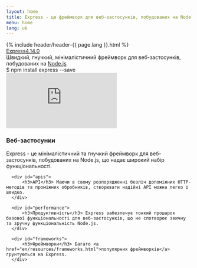 ```yaml
---
layout: home
title: Express - це фреймворк для веб-застосунків, побудованих на Node.js
menu: home
lang: uk
---
```

<section id="home-content">
  {% include header/header-{{ page.lang }}.html %}
  <div id="overlay"></div>
  <div id="homepage-leftpane" class="pane">
    <section id="description">
        <div class="express"><a href="/">Express</a><a href="/{{ page.lang }}/changelog/4x.html#4.14.0" id="express-version">4.14.0</a></div>
        <span class="description">Швидкий, гнучкий, мінімалістичний фреймворк для веб-застосунків, побудованих на <a href='https://nodejs.org/en/'>Node.js</a></span>
    </section>
    <div id="install-command">$ npm install express --save</div>
  </div>
  <div id="homepage-rightpane" class="pane">
    <iframe src="https://www.youtube.com/embed/HxGt_3F0ULg" frameborder="0" allowfullscreen></iframe>
  </div>
</section>

<section id="intro">

  <div id="boxes" class="clearfix">
      <div id="web-applications">
          <h3>Веб-застосунки</h3> Express - це мінімалістичний та гнучкий фреймворк для веб-застосунків, побудованих на Node.js, що надає широкий набір функціональності.
      </div>

      <div id="apis">
          <h3>API</h3> Маючи в свому розпорядженні безліч допоміжних HTTP-методів та проміжних обробників, створювати надійні API можна легко і швидко.
      </div>

      <div id="performance">
          <h3>Продуктивність</h3> Express забезпечує тонкий прошарок базової функціональності для веб-застосунків, що не спотворює звичну та зручну функціональність Node.js.
      </div>

      <div id="frameworks">
          <h3>Фреймворки</h3> Багато <a href="en/resources/frameworks.html">популярних фреймворків</a> грунтуються на Express.
      </div>
  </div>

</section>

<!--
<section id="announcements">
  {% include announcement/announcement-{{ page.lang }}.md %}
</section>
-->
